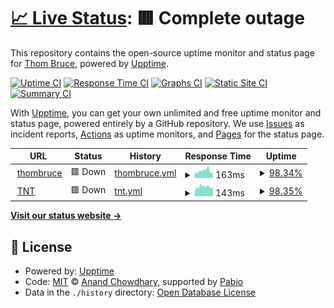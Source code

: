 # [📈 Live Status](https://status.thombruce.com): <!--live status--> **🟥 Complete outage**

This repository contains the open-source uptime monitor and status page for [Thom Bruce](https://thombruce.com/), powered by [Upptime](https://github.com/upptime/upptime).

[![Uptime CI](https://github.com/thombruce/status.thombruce.com/workflows/Uptime%20CI/badge.svg)](https://github.com/thombruce/status.thombruce.com/actions?query=workflow%3A%22Uptime+CI%22)
[![Response Time CI](https://github.com/thombruce/status.thombruce.com/workflows/Response%20Time%20CI/badge.svg)](https://github.com/thombruce/status.thombruce.com/actions?query=workflow%3A%22Response+Time+CI%22)
[![Graphs CI](https://github.com/thombruce/status.thombruce.com/workflows/Graphs%20CI/badge.svg)](https://github.com/thombruce/status.thombruce.com/actions?query=workflow%3A%22Graphs+CI%22)
[![Static Site CI](https://github.com/thombruce/status.thombruce.com/workflows/Static%20Site%20CI/badge.svg)](https://github.com/thombruce/status.thombruce.com/actions?query=workflow%3A%22Static+Site+CI%22)
[![Summary CI](https://github.com/thombruce/status.thombruce.com/workflows/Summary%20CI/badge.svg)](https://github.com/thombruce/status.thombruce.com/actions?query=workflow%3A%22Summary+CI%22)

With [Upptime](https://upptime.js.org), you can get your own unlimited and free uptime monitor and status page, powered entirely by a GitHub repository. We use [Issues](https://github.com/thombruce/status.thombruce.com/issues) as incident reports, [Actions](https://github.com/thombruce/status.thombruce.com/actions) as uptime monitors, and [Pages](https://status.thombruce.com) for the status page.

<!--start: status pages-->
<!-- This summary is generated by Upptime (https://github.com/upptime/upptime) -->
<!-- Do not edit this manually, your changes will be overwritten -->
<!-- prettier-ignore -->
| URL | Status | History | Response Time | Uptime |
| --- | ------ | ------- | ------------- | ------ |
| <img alt="" src="https://www.thombruce.com/favicon.ico" height="13"> [thombruce](https://www.thombruce.com) | 🟥 Down | [thombruce.yml](https://github.com/thombruce/status.thombruce.com/commits/HEAD/history/thombruce.yml) | <details><summary><img alt="Response time graph" src="./graphs/thombruce/response-time-week.png" height="20"> 163ms</summary><br><a href="https://status.thombruce.com/history/thombruce"><img alt="Response time 217" src="https://img.shields.io/endpoint?url=https%3A%2F%2Fraw.githubusercontent.com%2Fthombruce%2Fstatus.thombruce.com%2FHEAD%2Fapi%2Fthombruce%2Fresponse-time.json"></a><br><a href="https://status.thombruce.com/history/thombruce"><img alt="24-hour response time 112" src="https://img.shields.io/endpoint?url=https%3A%2F%2Fraw.githubusercontent.com%2Fthombruce%2Fstatus.thombruce.com%2FHEAD%2Fapi%2Fthombruce%2Fresponse-time-day.json"></a><br><a href="https://status.thombruce.com/history/thombruce"><img alt="7-day response time 163" src="https://img.shields.io/endpoint?url=https%3A%2F%2Fraw.githubusercontent.com%2Fthombruce%2Fstatus.thombruce.com%2FHEAD%2Fapi%2Fthombruce%2Fresponse-time-week.json"></a><br><a href="https://status.thombruce.com/history/thombruce"><img alt="30-day response time 250" src="https://img.shields.io/endpoint?url=https%3A%2F%2Fraw.githubusercontent.com%2Fthombruce%2Fstatus.thombruce.com%2FHEAD%2Fapi%2Fthombruce%2Fresponse-time-month.json"></a><br><a href="https://status.thombruce.com/history/thombruce"><img alt="1-year response time 217" src="https://img.shields.io/endpoint?url=https%3A%2F%2Fraw.githubusercontent.com%2Fthombruce%2Fstatus.thombruce.com%2FHEAD%2Fapi%2Fthombruce%2Fresponse-time-year.json"></a></details> | <details><summary><a href="https://status.thombruce.com/history/thombruce">98.34%</a></summary><a href="https://status.thombruce.com/history/thombruce"><img alt="All-time uptime 99.94%" src="https://img.shields.io/endpoint?url=https%3A%2F%2Fraw.githubusercontent.com%2Fthombruce%2Fstatus.thombruce.com%2FHEAD%2Fapi%2Fthombruce%2Fuptime.json"></a><br><a href="https://status.thombruce.com/history/thombruce"><img alt="24-hour uptime 92.50%" src="https://img.shields.io/endpoint?url=https%3A%2F%2Fraw.githubusercontent.com%2Fthombruce%2Fstatus.thombruce.com%2FHEAD%2Fapi%2Fthombruce%2Fuptime-day.json"></a><br><a href="https://status.thombruce.com/history/thombruce"><img alt="7-day uptime 98.34%" src="https://img.shields.io/endpoint?url=https%3A%2F%2Fraw.githubusercontent.com%2Fthombruce%2Fstatus.thombruce.com%2FHEAD%2Fapi%2Fthombruce%2Fuptime-week.json"></a><br><a href="https://status.thombruce.com/history/thombruce"><img alt="30-day uptime 99.57%" src="https://img.shields.io/endpoint?url=https%3A%2F%2Fraw.githubusercontent.com%2Fthombruce%2Fstatus.thombruce.com%2FHEAD%2Fapi%2Fthombruce%2Fuptime-month.json"></a><br><a href="https://status.thombruce.com/history/thombruce"><img alt="1-year uptime 99.94%" src="https://img.shields.io/endpoint?url=https%3A%2F%2Fraw.githubusercontent.com%2Fthombruce%2Fstatus.thombruce.com%2FHEAD%2Fapi%2Fthombruce%2Fuptime-year.json"></a></details>
| <img alt="" src="https://tnt.thombruce.com/favicon.ico" height="13"> [TNT](https://tnt.thombruce.com) | 🟥 Down | [tnt.yml](https://github.com/thombruce/status.thombruce.com/commits/HEAD/history/tnt.yml) | <details><summary><img alt="Response time graph" src="./graphs/tnt/response-time-week.png" height="20"> 143ms</summary><br><a href="https://status.thombruce.com/history/tnt"><img alt="Response time 524" src="https://img.shields.io/endpoint?url=https%3A%2F%2Fraw.githubusercontent.com%2Fthombruce%2Fstatus.thombruce.com%2FHEAD%2Fapi%2Ftnt%2Fresponse-time.json"></a><br><a href="https://status.thombruce.com/history/tnt"><img alt="24-hour response time 120" src="https://img.shields.io/endpoint?url=https%3A%2F%2Fraw.githubusercontent.com%2Fthombruce%2Fstatus.thombruce.com%2FHEAD%2Fapi%2Ftnt%2Fresponse-time-day.json"></a><br><a href="https://status.thombruce.com/history/tnt"><img alt="7-day response time 143" src="https://img.shields.io/endpoint?url=https%3A%2F%2Fraw.githubusercontent.com%2Fthombruce%2Fstatus.thombruce.com%2FHEAD%2Fapi%2Ftnt%2Fresponse-time-week.json"></a><br><a href="https://status.thombruce.com/history/tnt"><img alt="30-day response time 145" src="https://img.shields.io/endpoint?url=https%3A%2F%2Fraw.githubusercontent.com%2Fthombruce%2Fstatus.thombruce.com%2FHEAD%2Fapi%2Ftnt%2Fresponse-time-month.json"></a><br><a href="https://status.thombruce.com/history/tnt"><img alt="1-year response time 524" src="https://img.shields.io/endpoint?url=https%3A%2F%2Fraw.githubusercontent.com%2Fthombruce%2Fstatus.thombruce.com%2FHEAD%2Fapi%2Ftnt%2Fresponse-time-year.json"></a></details> | <details><summary><a href="https://status.thombruce.com/history/tnt">98.35%</a></summary><a href="https://status.thombruce.com/history/tnt"><img alt="All-time uptime 99.94%" src="https://img.shields.io/endpoint?url=https%3A%2F%2Fraw.githubusercontent.com%2Fthombruce%2Fstatus.thombruce.com%2FHEAD%2Fapi%2Ftnt%2Fuptime.json"></a><br><a href="https://status.thombruce.com/history/tnt"><img alt="24-hour uptime 92.58%" src="https://img.shields.io/endpoint?url=https%3A%2F%2Fraw.githubusercontent.com%2Fthombruce%2Fstatus.thombruce.com%2FHEAD%2Fapi%2Ftnt%2Fuptime-day.json"></a><br><a href="https://status.thombruce.com/history/tnt"><img alt="7-day uptime 98.35%" src="https://img.shields.io/endpoint?url=https%3A%2F%2Fraw.githubusercontent.com%2Fthombruce%2Fstatus.thombruce.com%2FHEAD%2Fapi%2Ftnt%2Fuptime-week.json"></a><br><a href="https://status.thombruce.com/history/tnt"><img alt="30-day uptime 99.57%" src="https://img.shields.io/endpoint?url=https%3A%2F%2Fraw.githubusercontent.com%2Fthombruce%2Fstatus.thombruce.com%2FHEAD%2Fapi%2Ftnt%2Fuptime-month.json"></a><br><a href="https://status.thombruce.com/history/tnt"><img alt="1-year uptime 99.94%" src="https://img.shields.io/endpoint?url=https%3A%2F%2Fraw.githubusercontent.com%2Fthombruce%2Fstatus.thombruce.com%2FHEAD%2Fapi%2Ftnt%2Fuptime-year.json"></a></details>

<!--end: status pages-->

[**Visit our status website →**](https://status.thombruce.com)

## 📄 License

- Powered by: [Upptime](https://github.com/upptime/upptime)
- Code: [MIT](./LICENSE) © [Anand Chowdhary](https://anandchowdhary.com), supported by [Pabio](https://pabio.com)
- Data in the `./history` directory: [Open Database License](https://opendatacommons.org/licenses/odbl/1-0/)
